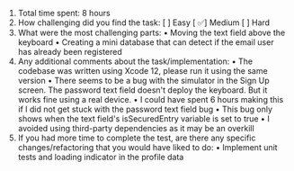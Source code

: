1. Total time spent: 8 hours
2. How challenging did you find the task: [ ] Easy [ ✅] Medium [ ] Hard
3. What were the most challenging parts:
    • Moving the text field above the keyboard
    • Creating a mini database that can detect if the email user has already been registered
4. Any additional comments about the task/implementation:
    • The codebase was written using Xcode 12, please run it using the same version
    • There seems to be a bug with the simulator in the Sign Up screen. The password text field doesn't deploy the keyboard. But it works fine using a real device.
    • I could have spent 6 hours making this if I did not get stuck with the password text field bug
        • This bug only shows when the text field's isSecuredEntry variable is set to true
    • I avoided using third-party dependencies as it may be an overkill
5. If you had more time to complete the test, are there any specific changes/refactoring that you would have liked to do: 
    • Implement unit tests and loading indicator in the profile data
